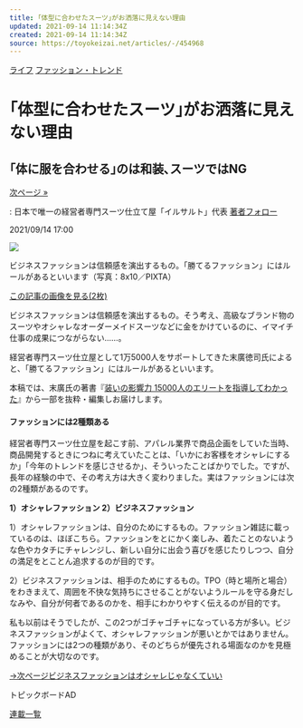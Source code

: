 ```yaml
---
title: ｢体型に合わせたスーツ｣がお洒落に見えない理由
updated: 2021-09-14 11:14:34Z
created: 2021-09-14 11:14:34Z
source: https://toyokeizai.net/articles/-/454968
---
```


[ライフ](https://toyokeizai.net/list/genre/life)
[ファッション・トレンド](https://toyokeizai.net/category/Fashion)

# ｢体型に合わせたスーツ｣がお洒落に見えない理由

## ｢体に服を合わせる｣のは和装､スーツではNG

 [次ページ »](https://toyokeizai.net/articles/-/454968?page=2)

  : 日本で唯一の経営者専門スーツ仕立て屋「イルサルト」代表    [著者フォロー](https://id.toyokeizai.net/fm/?author_id=5639&author_name=%E6%9C%AB%E5%BB%A3+%E5%BE%B3%E5%8F%B8&referer=%2Farticles%2F-%2F454968)

2021/09/14 17:00

![](https://tk.ismcdn.jp/mwimgs/7/e/1140/img_7e0d7f340cdffb23214507050ad80a5c808001.jpg)

ビジネスファッションは信頼感を演出するもの。「勝てるファッション」にはルールがあるといいます（写真：8x10／PIXTA）

[この記事の画像を見る(2枚)](https://toyokeizai.net/articles/photo/454968)

ビジネスファッションは信頼感を演出するもの。そう考え、高級なブランド物のスーツやオシャレなオーダーメイドスーツなどに金をかけているのに、イマイチ仕事の成果につながらない……。

経営者専門スーツ仕立屋として1万5000人をサポートしてきた末廣徳司氏によると、「勝てるファッション」にはルールがあるといいます。

本稿では、末廣氏の著書『[装いの影響力 15000人のエリートを指導してわかった](https://www.amazon.co.jp/o/ASIN/4761275642/toyokeizaia-22)』から一部を抜粋・編集しお届けします。

#### ファッションには2種類ある

経営者専門スーツ仕立屋を起こす前、アパレル業界で商品企画をしていた当時、商品開発するときにつねに考えていたことは、「いかにお客様をオシャレにするか」「今年のトレンドを感じさせるか」、そういったことばかりでした。ですが、長年の経験の中で、その考え方は大きく変わりました。実はファッションには次の2種類があるのです。

**1）オシャレファッション
2）ビジネスファッション**

1）オシャレファッションは、自分のためにするもの。ファッション雑誌に載っているのは、ほぼこちら。ファッションをとにかく楽しみ、着たことのないような色やカタチにチャレンジし、新しい自分に出会う喜びを感じたりしつつ、自分の満足をとことん追求するのが目的です。

2）ビジネスファッションは、相手のためにするもの。TPO（時と場所と場合）をわきまえて、周囲を不快な気持ちにさせることがないようルールを守る身だしなみや、自分が何者であるのかを、相手にわかりやすく伝えるのが目的です。

私も以前はそうでしたが、この2つがゴチャゴチャになっている方が多い。ビジネスファッションがよくて、オシャレファッションが悪いとかではありません。ファッションには2つの種類があり、そのどちらが優先される場面なのかを見極めることが大切なのです。

[→次ページビジネスファッションはオシャレじゃなくていい](https://toyokeizai.net/articles/-/454968?page=2)

トピックボードAD

[連載一覧](https://toyokeizai.net/list/columns)